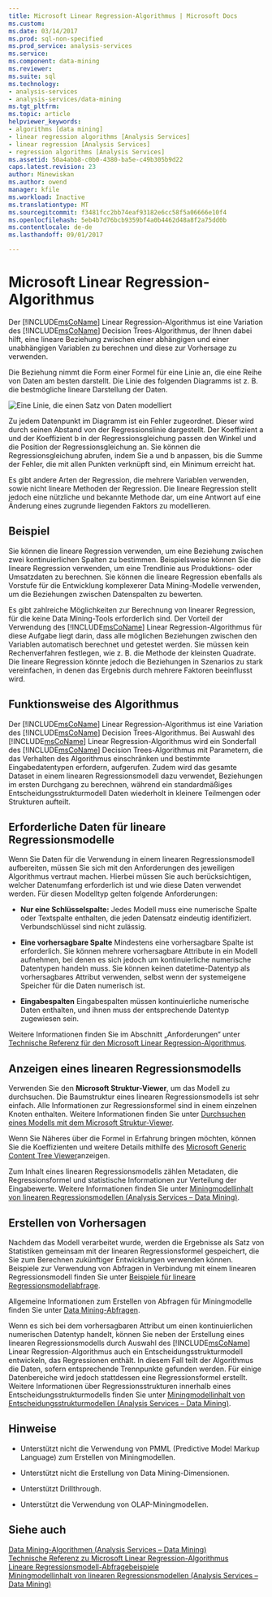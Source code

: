 ```yaml
---
title: Microsoft Linear Regression-Algorithmus | Microsoft Docs
ms.custom: 
ms.date: 03/14/2017
ms.prod: sql-non-specified
ms.prod_service: analysis-services
ms.service: 
ms.component: data-mining
ms.reviewer: 
ms.suite: sql
ms.technology:
- analysis-services
- analysis-services/data-mining
ms.tgt_pltfrm: 
ms.topic: article
helpviewer_keywords:
- algorithms [data mining]
- linear regression algorithms [Analysis Services]
- linear regression [Analysis Services]
- regression algorithms [Analysis Services]
ms.assetid: 50a4abb8-c0b0-4380-ba5e-c49b305b9d22
caps.latest.revision: 23
author: Minewiskan
ms.author: owend
manager: kfile
ms.workload: Inactive
ms.translationtype: MT
ms.sourcegitcommit: f3481fcc2bb74eaf93182e6cc58f5a06666e10f4
ms.openlocfilehash: 5eb4b7d76bcb9359bf4a0b4462d48a8f2a75dd0b
ms.contentlocale: de-de
ms.lasthandoff: 09/01/2017

---
```

# <a name="microsoft-linear-regression-algorithm"></a>Microsoft Linear Regression-Algorithmus
  Der [!INCLUDE[msCoName](../../includes/msconame-md.md)] Linear Regression-Algorithmus ist eine Variation des [!INCLUDE[msCoName](../../includes/msconame-md.md)] Decision Trees-Algorithmus, der Ihnen dabei hilft, eine lineare Beziehung zwischen einer abhängigen und einer unabhängigen Variablen zu berechnen und diese zur Vorhersage zu verwenden.  
  
 Die Beziehung nimmt die Form einer Formel für eine Linie an, die eine Reihe von Daten am besten darstellt. Die Linie des folgenden Diagramms ist z. B. die bestmögliche lineare Darstellung der Daten.  
  
 ![Eine Linie, die einen Satz von Daten modelliert](../../analysis-services/data-mining/media/linear-regression.gif "eine Linie, die Modelliert einen Satz von Daten")  
  
 Zu jedem Datenpunkt im Diagramm ist ein Fehler zugeordnet. Dieser wird durch seinen Abstand von der Regressionslinie dargestellt. Der Koeffizient a und der Koeffizient b in der Regressionsgleichung passen den Winkel und die Position der Regressionsgleichung an. Sie können die Regressionsgleichung abrufen, indem Sie a und b anpassen, bis die Summe der Fehler, die mit allen Punkten verknüpft sind, ein Minimum erreicht hat.  
  
 Es gibt andere Arten der Regression, die mehrere Variablen verwenden, sowie nicht lineare Methoden der Regression. Die lineare Regression stellt jedoch eine nützliche und bekannte Methode dar, um eine Antwort auf eine Änderung eines zugrunde liegenden Faktors zu modellieren.  
  
## <a name="example"></a>Beispiel  
 Sie können die lineare Regression verwenden, um eine Beziehung zwischen zwei kontinuierlichen Spalten zu bestimmen. Beispielsweise können Sie die lineare Regression verwenden, um eine Trendlinie aus Produktions- oder Umsatzdaten zu berechnen. Sie können die lineare Regression ebenfalls als Vorstufe für die Entwicklung komplexerer Data Mining-Modelle verwenden, um die Beziehungen zwischen Datenspalten zu bewerten.  
  
 Es gibt zahlreiche Möglichkeiten zur Berechnung von linearer Regression, für die keine Data Mining-Tools erforderlich sind. Der Vorteil der Verwendung des [!INCLUDE[msCoName](../../includes/msconame-md.md)] Linear Regression-Algorithmus für diese Aufgabe liegt darin, dass alle möglichen Beziehungen zwischen den Variablen automatisch berechnet und getestet werden. Sie müssen kein Rechenverfahren festlegen, wie z. B. die Methode der kleinsten Quadrate. Die lineare Regression könnte jedoch die Beziehungen in Szenarios zu stark vereinfachen, in denen das Ergebnis durch mehrere Faktoren beeinflusst wird.  
  
## <a name="how-the-algorithm-works"></a>Funktionsweise des Algorithmus  
 Der [!INCLUDE[msCoName](../../includes/msconame-md.md)] Linear Regression-Algorithmus ist eine Variation des [!INCLUDE[msCoName](../../includes/msconame-md.md)] Decision Trees-Algorithmus. Bei Auswahl des [!INCLUDE[msCoName](../../includes/msconame-md.md)] Linear Regression-Algorithmus wird ein Sonderfall des [!INCLUDE[msCoName](../../includes/msconame-md.md)] Decision Trees-Algorithmus mit Parametern, die das Verhalten des Algorithmus einschränken und bestimmte Eingabedatentypen erfordern, aufgerufen. Zudem wird das gesamte Dataset in einem linearen Regressionsmodell dazu verwendet, Beziehungen im ersten Durchgang zu berechnen, während ein standardmäßiges Entscheidungsstrukturmodell Daten wiederholt in kleinere Teilmengen oder Strukturen aufteilt.  
  
## <a name="data-required-for-linear-regression-models"></a>Erforderliche Daten für lineare Regressionsmodelle  
 Wenn Sie Daten für die Verwendung in einem linearen Regressionsmodell aufbereiten, müssen Sie sich mit den Anforderungen des jeweiligen Algorithmus vertraut machen. Hierbei müssen Sie auch berücksichtigen, welcher Datenumfang erforderlich ist und wie diese Daten verwendet werden. Für diesen Modelltyp gelten folgende Anforderungen:  
  
-   **Nur eine Schlüsselspalte:** Jedes Modell muss eine numerische Spalte oder Textspalte enthalten, die jeden Datensatz eindeutig identifiziert. Verbundschlüssel sind nicht zulässig.  
  
-   **Eine vorhersagbare Spalte** Mindestens eine vorhersagbare Spalte ist erforderlich. Sie können mehrere vorhersagbare Attribute in ein Modell aufnehmen, bei denen es sich jedoch um kontinuierliche numerische Datentypen handeln muss. Sie können keinen datetime-Datentyp als vorhersagbares Attribut verwenden, selbst wenn der systemeigene Speicher für die Daten numerisch ist.  
  
-   **Eingabespalten** Eingabespalten müssen kontinuierliche numerische Daten enthalten, und ihnen muss der entsprechende Datentyp zugewiesen sein.  
  
 Weitere Informationen finden Sie im Abschnitt „Anforderungen“ unter [Technische Referenz für den Microsoft Linear Regression-Algorithmus](../../analysis-services/data-mining/microsoft-linear-regression-algorithm-technical-reference.md).  
  
## <a name="viewing-a-linear-regression-model"></a>Anzeigen eines linearen Regressionsmodells  
 Verwenden Sie den **Microsoft Struktur-Viewer**, um das Modell zu durchsuchen. Die Baumstruktur eines linearen Regressionsmodells ist sehr einfach. Alle Informationen zur Regressionsformel sind in einem einzelnen Knoten enthalten. Weitere Informationen finden Sie unter [Durchsuchen eines Modells mit dem Microsoft Struktur-Viewer](../../analysis-services/data-mining/browse-a-model-using-the-microsoft-tree-viewer.md).  
  
 Wenn Sie Näheres über die Formel in Erfahrung bringen möchten, können Sie die Koeffizienten und weitere Details mithilfe des [Microsoft Generic Content Tree Viewer](../../analysis-services/data-mining/browse-a-model-using-the-microsoft-generic-content-tree-viewer.md)anzeigen.  
  
 Zum Inhalt eines linearen Regressionsmodells zählen Metadaten, die Regressionsformel und statistische Informationen zur Verteilung der Eingabewerte. Weitere Informationen finden Sie unter [Miningmodellinhalt von linearen Regressionsmodellen &#40;Analysis Services – Data Mining&#41;](../../analysis-services/data-mining/mining-model-content-for-linear-regression-models-analysis-services-data-mining.md).  
  
## <a name="creating-predictions"></a>Erstellen von Vorhersagen  
 Nachdem das Modell verarbeitet wurde, werden die Ergebnisse als Satz von Statistiken gemeinsam mit der linearen Regressionsformel gespeichert, die Sie zum Berechnen zukünftiger Entwicklungen verwenden können. Beispiele zur Verwendung von Abfragen in Verbindung mit einem linearen Regressionsmodell finden Sie unter [Beispiele für lineare Regressionsmodellabfrage](../../analysis-services/data-mining/linear-regression-model-query-examples.md).  
  
 Allgemeine Informationen zum Erstellen von Abfragen für Miningmodelle finden Sie unter [Data Mining-Abfragen](../../analysis-services/data-mining/data-mining-queries.md).  
  
 Wenn es sich bei dem vorhersagbaren Attribut um einen kontinuierlichen numerischen Datentyp handelt, können Sie neben der Erstellung eines linearen Regressionsmodells durch Auswahl des [!INCLUDE[msCoName](../../includes/msconame-md.md)] Linear Regression-Algorithmus auch ein Entscheidungsstrukturmodell entwickeln, das Regressionen enthält. In diesem Fall teilt der Algorithmus die Daten, sofern entsprechende Trennpunkte gefunden werden. Für einige Datenbereiche wird jedoch stattdessen eine Regressionsformel erstellt. Weitere Informationen über Regressionsstrukturen innerhalb eines Entscheidungsstrukturmodells finden Sie unter [Miningmodellinhalt von Entscheidungsstrukturmodellen &#40;Analysis Services – Data Mining&#41;](../../analysis-services/data-mining/mining-model-content-for-decision-tree-models-analysis-services-data-mining.md).  
  
## <a name="remarks"></a>Hinweise  
  
-   Unterstützt nicht die Verwendung von PMML (Predictive Model Markup Language) zum Erstellen von Miningmodellen.  
  
-   Unterstützt nicht die Erstellung von Data Mining-Dimensionen.  
  
-   Unterstützt Drillthrough.  
  
-   Unterstützt die Verwendung von OLAP-Miningmodellen.  
  
## <a name="see-also"></a>Siehe auch  
 [Data Mining-Algorithmen &#40;Analysis Services – Data Mining&#41;](../../analysis-services/data-mining/data-mining-algorithms-analysis-services-data-mining.md)   
 [Technische Referenz zu Microsoft Linear Regression-Algorithmus](../../analysis-services/data-mining/microsoft-linear-regression-algorithm-technical-reference.md)   
 [Lineare Regressionsmodell-Abfragebeispiele](../../analysis-services/data-mining/linear-regression-model-query-examples.md)   
 [Miningmodellinhalt von linearen Regressionsmodellen &#40;Analysis Services – Data Mining&#41;](../../analysis-services/data-mining/mining-model-content-for-linear-regression-models-analysis-services-data-mining.md)  
  
  

